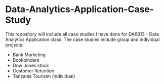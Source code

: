 # Data-Analytics-Application-Case-Study
This repository will include all case studies I have done for DA6813 - Data Analytics Application class.
The case studies include group and individual projects:
- Bank Marketing
- Bookbinders
- Dow Jones stock
- Customer Retention
- Tanzania Tourisim (individual)
